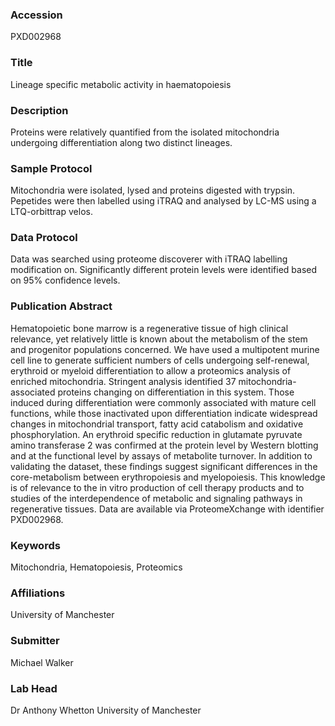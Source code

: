 ### Accession
PXD002968

### Title
Lineage specific metabolic activity in haematopoiesis

### Description
Proteins were relatively quantified from the isolated mitochondria undergoing differentiation along two distinct lineages.

### Sample Protocol
Mitochondria were isolated, lysed and proteins digested with trypsin. Pepetides were then labelled using iTRAQ and analysed by LC-MS using a LTQ-orbittrap velos.

### Data Protocol
Data was searched using proteome discoverer with iTRAQ labelling modification on. Significantly different protein levels were identified based on 95% confidence levels.

### Publication Abstract
Hematopoietic bone marrow is a regenerative tissue of high clinical relevance, yet relatively little is known about the metabolism of the stem and progenitor populations concerned. We have used a multipotent murine cell line to generate sufficient numbers of cells undergoing self-renewal, erythroid or myeloid differentiation to allow a proteomics analysis of enriched mitochondria. Stringent analysis identified 37 mitochondria-associated proteins changing on differentiation in this system. Those induced during differentiation were commonly associated with mature cell functions, while those inactivated upon differentiation indicate widespread changes in mitochondrial transport, fatty acid catabolism and oxidative phosphorylation. An erythroid specific reduction in glutamate pyruvate amino transferase 2 was confirmed at the protein level by Western blotting and at the functional level by assays of metabolite turnover. In addition to validating the dataset, these findings suggest significant differences in the core-metabolism between erythropoiesis and myelopoiesis. This knowledge is of relevance to the in vitro production of cell therapy products and to studies of the interdependence of metabolic and signaling pathways in regenerative tissues. Data are available via ProteomeXchange with identifier PXD002968.

### Keywords
Mitochondria, Hematopoiesis, Proteomics

### Affiliations
University of Manchester

### Submitter
Michael Walker

### Lab Head
Dr Anthony Whetton
University of Manchester


